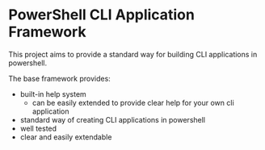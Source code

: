# PowerShell CLI Application Framework

This project aims to provide a standard way for building CLI applications in powershell.

The base framework provides:
* built-in help system
  * can be easily extended to provide clear help for your own cli application
* standard way of creating CLI applications in powershell
* well tested
* clear and easily extendable